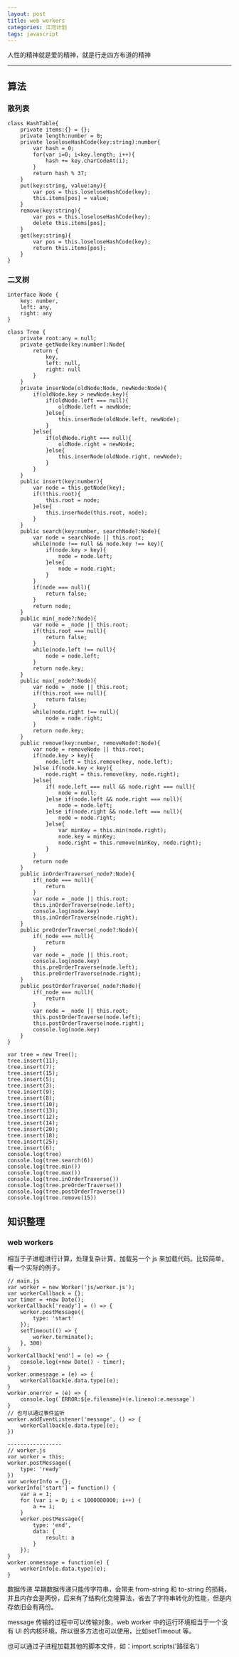 ```yaml
---
layout: post
title: web workers
categories: 江河计划
tags: javascript
---
```


人性的精神就是爱的精神，就是行走四方布道的精神

<!--more-->

* * *

## 算法
### 散列表

    class HashTable{
        private items:{} = {};
        private length:number = 0;
        private loseloseHashCode(key:string):number{
            var hash = 0;
            for(var i=0; i<key.length; i++){
                hash += key.charCodeAt(i);
            }
            return hash % 37;
        }
        put(key:string, value:any){
            var pos = this.loseloseHashCode(key);
            this.items[pos] = value;
        }
        remove(key:string){
            var pos = this.loseloseHashCode(key);
            delete this.items[pos];
        }
        get(key:string){
            var pos = this.loseloseHashCode(key);
            return this.items[pos];
        }
    }
    
### 二叉树

    interface Node {
        key: number,
        left: any,
        right: any
    }
    
    class Tree {
        private root:any = null;
        private getNode(key:number):Node{
            return {
                key,
                left: null,
                right: null
            }
        }
        private inserNode(oldNode:Node, newNode:Node){
            if(oldNode.key > newNode.key){
                if(oldNode.left === null){
                    oldNode.left = newNode;
                }else{
                    this.inserNode(oldNode.left, newNode);
                }
            }else{
                if(oldNode.right === null){
                    oldNode.right = newNode;
                }else{
                    this.inserNode(oldNode.right, newNode);
                }
            }
        }
        public insert(key:number){
            var node = this.getNode(key);
            if(!this.root){
                this.root = node;
            }else{
                this.inserNode(this.root, node);
            }
        }
        public search(key:number, searchNode?:Node){
            var node = searchNode || this.root;
            while(node !== null && node.key !== key){
                if(node.key > key){
                    node = node.left;
                }else{
                    node = node.right;
                }
            }
            if(node === null){
                return false;
            }
            return node;
        }
        public min(_node?:Node){
            var node = _node || this.root;
            if(this.root === null){
                return false;
            }
            while(node.left !== null){
                node = node.left;
            }
            return node.key;
        }
        public max(_node?:Node){
            var node = _node || this.root;
            if(this.root === null){
                return false;
            }
            while(node.right !== null){
                node = node.right;
            }
            return node.key;
        }
        public remove(key:number, removeNode?:Node){
            var node = removeNode || this.root;
            if(node.key > key){
                node.left = this.remove(key, node.left);
            }else if(node.key < key){
                node.right = this.remove(key, node.right);
            }else{
                if( node.left === null && node.right === null){
                    node = null;
                }else if(node.left && node.right === null){
                    node = node.left;
                }else if(node.right && node.left === null){
                    node = node.right;
                }else{
                    var minKey = this.min(node.right);
                    node.key = minKey;
                    node.right = this.remove(minKey, node.right);
                }
            }
            return node
        }
        public inOrderTraverse(_node?:Node){
            if(_node === null){
                return
            }
            var node = _node || this.root;
            this.inOrderTraverse(node.left);
            console.log(node.key)
            this.inOrderTraverse(node.right);
        }
        public preOrderTraverse(_node?:Node){
            if(_node === null){
                return
            }
            var node = _node || this.root;
            console.log(node.key)
            this.preOrderTraverse(node.left);
            this.preOrderTraverse(node.right);
        }
        public postOrderTraverse(_node?:Node){
            if(_node === null){
                return
            }
            var node = _node || this.root;
            this.postOrderTraverse(node.left);
            this.postOrderTraverse(node.right);
            console.log(node.key)
        }
    }
    
    var tree = new Tree();
    tree.insert(11);
    tree.insert(7);
    tree.insert(15);
    tree.insert(5);
    tree.insert(3);
    tree.insert(9);
    tree.insert(8);
    tree.insert(10);
    tree.insert(13);
    tree.insert(12);
    tree.insert(14);
    tree.insert(20);
    tree.insert(18);
    tree.insert(25);
    tree.insert(6);
    console.log(tree)
    console.log(tree.search(6))
    console.log(tree.min())
    console.log(tree.max())
    console.log(tree.inOrderTraverse())
    console.log(tree.preOrderTraverse())
    console.log(tree.postOrderTraverse())
    console.log(tree.remove(15))
    
## 知识整理

### web workers

相当于子进程进行计算，处理复杂计算，加载另一个 js 来加载代码。比较简单，看一个实际的例子。

    // main.js
    var worker = new Worker('js/worker.js');
    var workerCallback = {};
    var timer = +new Date();
    workerCallback['ready'] = () => {
        worker.postMessage({
            type: 'start'
        });
        setTimeout(() => {
            worker.terminate();
        }, 300)
    }
    workerCallback['end'] = (e) => {
        console.log(+new Date() - timer);
    }
    worker.onmessage = (e) => {
        workerCallback[e.data.type](e);
    }
    worker.onerror = (e) => {
        console.log(`ERROR:${e.filename}+(e.lineno):e.message`)
    }
    // 也可以通过事件监听
    worker.addEventListener('message', () => {
        workerCallback[e.data.type](e);
    })
    
    -----------------
    // worker.js
    var worker = this;
    worker.postMessage({
        type: 'ready'
    })
    var workerInfo = {};
    workerInfo['start'] = function() {
        var a = 1;
        for (var i = 0; i < 1000000000; i++) {
            a += i;
        }
        worker.postMessage({
            type: 'end',
            data: {
                result: a
            }
        });
    }
    worker.onmessage = function(e) {
        workerInfo[e.data.type](e);
    }
    
数据传递 早期数据传递只能传字符串，会带来 from-string 和 to-string 的损耗，并且内存会是两份，后来有了结构化克隆算法，省去了字符串转化的性能，但是内存依旧会有两份。
    
message 传输的过程中可以传输对象，web worker 中的运行环境相当于一个没有 UI 的内核环境，所以很多方法也可以使用，比如setTimeout 等。

也可以通过子进程加载其他的脚本文件，如：import.scripts('路径名')